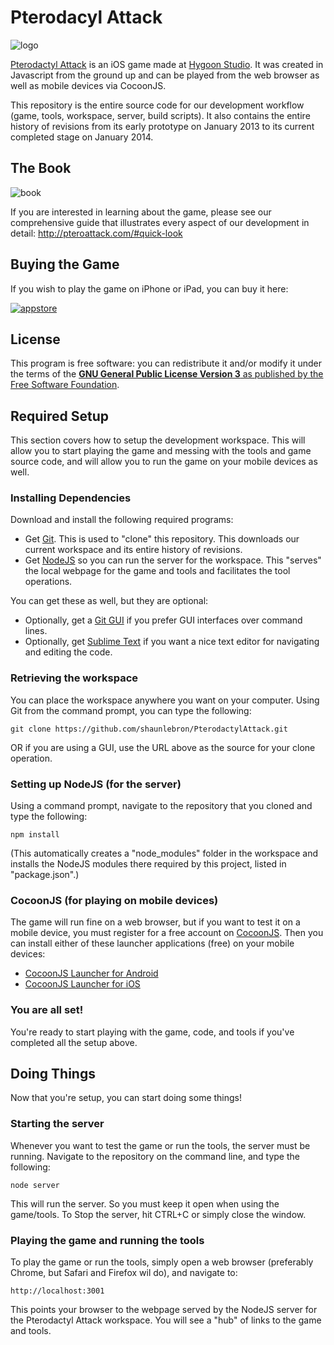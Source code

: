 # Pterodacyl Attack

![logo](http://www.hygoon.com/press/images/game-title.png)

[Pterodactyl Attack](http://pteroattack.com) is an iOS game made at [Hygoon
Studio](http://hygoon.com).  It was created in Javascript from the ground up
and can be played from the web browser as well as mobile devices via CocoonJS.

This repository is the entire source code for our development workflow (game,
tools, workspace, server, build scripts).  It also contains the entire history
of revisions from its early prototype on January 2013 to its current completed
stage on January 2014.

## The Book

![book](http://hygoon.com/wp-content/uploads/2013/08/blog_preview.png)

If you are interested in learning about the game, please see our comprehensive
guide that illustrates every aspect of our development in detail:
<http://pteroattack.com/#quick-look>

## Buying the Game

If you wish to play the game on iPhone or iPad, you can buy it here:

[![appstore](http://pteroattack.com/img/appstore.png)](https://itunes.apple.com/us/app/pterodactyl-attack/id786862892?mt=8&ign-mpt=uo%3D4)

## License

This program is free software: you can redistribute it and/or modify it under
the terms of the [__GNU General Public License Version 3__ as published by the Free
Software Foundation](http://www.gnu.org/licenses/gpl.html).

## Required Setup

This section covers how to setup the development workspace.  This will allow
you to start playing the game and messing with the tools and game source code,
and will allow you to run the game on your mobile devices as well.

### Installing Dependencies 

Download and install the following required programs:

- Get [Git](http://git-scm.com/downloads). This is used to "clone" this repository.  This downloads our current workspace and its entire history of revisions.
- Get [NodeJS](http://nodejs.org/download/) so you can run the server for the workspace.  This "serves" the local webpage for the game and tools and facilitates
the tool operations.

You can get these as well, but they are optional:

- Optionally, get a [Git GUI](http://git-scm.com/downloads/guis) if you prefer GUI interfaces over command lines.
- Optionally, get [Sublime Text](http://www.sublimetext.com/) if you want a nice text editor for navigating and editing the code.

### Retrieving the workspace

You can place the workspace anywhere you want on your computer.  Using Git from
the command prompt, you can type the following:

```
git clone https://github.com/shaunlebron/PterodactylAttack.git
```

OR if you are using a GUI, use the URL above as the source for your clone operation.

### Setting up NodeJS (for the server)

Using a command prompt, navigate to the repository that you cloned and type the following:

```
npm install
```

(This automatically creates a "node_modules" folder in the workspace and installs the NodeJS
modules there required by this project, listed in "package.json".)

### CocoonJS (for playing on mobile devices)

The game will run fine on a web browser, but if you want to test it on a mobile
device, you must register for a free account on
[CocoonJS](https://www.ludei.com/cocoonjs/).  Then you can install either of these
launcher applications (free) on your mobile devices:

- [CocoonJS Launcher for Android](https://play.google.com/store/apps/details?id=com.ideateca.cocoonjslauncher)
- [CocoonJS Launcher for iOS](https://itunes.apple.com/us/app/cocoonjs-by-ludei/id519623307?mt=8)

### You are all set!

You're ready to start playing with the game, code, and tools if you've completed all the setup above.

## Doing Things

Now that you're setup, you can start doing some things!

### Starting the server

Whenever you want to test the game or run the tools, the server must be running.  Navigate to the repository
on the command line, and type the following:

```
node server
```

This will run the server.  So you must keep it open when using the game/tools.
To Stop the server, hit CTRL+C or simply close the window.

### Playing the game and running the tools

To play the game or run the tools, simply open a web browser (preferably Chrome, but Safari and Firefox wil do), and navigate
to:

```
http://localhost:3001
```

This points your browser to the webpage served by the NodeJS server for the Pterodactyl Attack workspace.  You will see
a "hub" of links to the game and tools.
